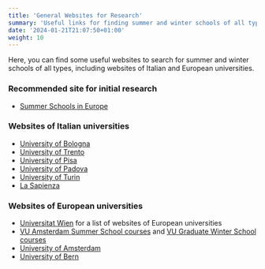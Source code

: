 ```yaml
---
title: 'General Websites for Research'
summary: 'Useful links for finding summer and winter schools of all types, including websites of Italian and European universities.'
date: '2024-01-21T21:07:50+01:00'
weight: 10
---
```


Here, you can find some useful websites to search for summer and winter schools of all types, including websites of Italian and European universities.

### Recommended site for initial research
- [Summer Schools in Europe](https://www.summerschoolsineurope.eu/)

### Websites of Italian universities
- [University of Bologna](https://www.unibo.it/en/study/phd-professional-masters-specialisation-schools-and-other-programmes/summer-and-winter-schools/open-calls)
- [University of Trento](https://international.unitn.it/incoming/summer-and-winter-schools)
- [University of Pisa](https://www.unipi.it/summerschool)
- [University of Padova](https://www.unipd.it/en/summer-winter-schools)
- [University of Turin](https://en.unito.it/studying-unito/programs/summer-and-winter-schools)
- [La Sapienza](https://www.uniroma1.it/en/pagina/summer-winter-school)

### Websites of European universities
- [Universitat Wien](https://international.univie.ac.at/en/summer-and-winter-schools/schools-at-partner-universities/europe/) for a list of websites of European universities
- [VU Amsterdam Summer School courses](https://vu.nl/en/education/summerschool/courses) and [VU Graduate Winter School courses](https://vu.nl/en/education/vu-graduate-winter-school/courses-programmes)
- [University of Amsterdam](https://summerschool.uva.nl/)
- [University of Bern](https://www.unibe.ch/studies/programs/summer___winter_schools/index_eng.html)

#